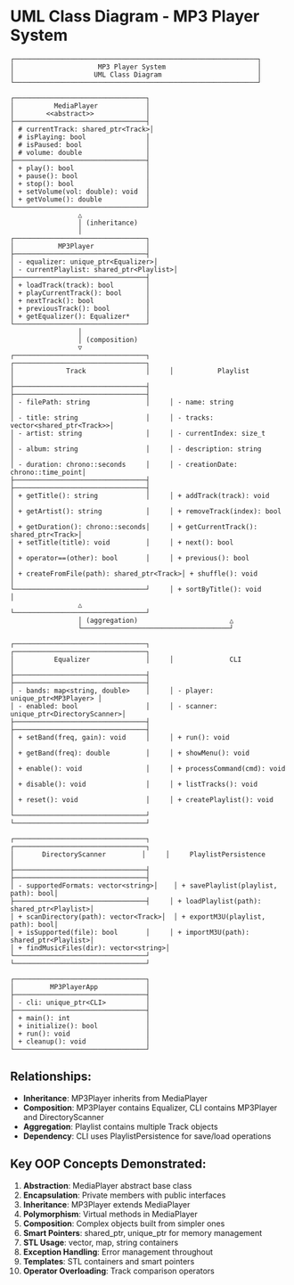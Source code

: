 # UML Class Diagram - MP3 Player System

```
┌─────────────────────────────────────────────────────────────┐
│                     MP3 Player System                       │
│                    UML Class Diagram                        │
└─────────────────────────────────────────────────────────────┘

┌─────────────────────────────────┐
│          MediaPlayer            │
│        <<abstract>>             │
├─────────────────────────────────┤
│ # currentTrack: shared_ptr<Track>│
│ # isPlaying: bool               │
│ # isPaused: bool                │
│ # volume: double                │
├─────────────────────────────────┤
│ + play(): bool                  │
│ + pause(): bool                 │
│ + stop(): bool                  │
│ + setVolume(vol: double): void  │
│ + getVolume(): double           │
└─────────────────────────────────┘
                 △
                 │ (inheritance)
                 │
┌─────────────────────────────────┐
│           MP3Player             │
├─────────────────────────────────┤
│ - equalizer: unique_ptr<Equalizer>│
│ - currentPlaylist: shared_ptr<Playlist>│
├─────────────────────────────────┤
│ + loadTrack(track): bool        │
│ + playCurrentTrack(): bool      │
│ + nextTrack(): bool             │
│ + previousTrack(): bool         │
│ + getEqualizer(): Equalizer*    │
└─────────────────────────────────┘
                 │
                 │ (composition)
                 ▽
┌─────────────────────────────────┐     ┌─────────────────────────────────┐
│             Track               │     │           Playlist              │
├─────────────────────────────────┤     ├─────────────────────────────────┤
│ - filePath: string              │     │ - name: string                  │
│ - title: string                 │     │ - tracks: vector<shared_ptr<Track>>│
│ - artist: string                │     │ - currentIndex: size_t          │
│ - album: string                 │     │ - description: string           │
│ - duration: chrono::seconds     │     │ - creationDate: chrono::time_point│
├─────────────────────────────────┤     ├─────────────────────────────────┤
│ + getTitle(): string            │     │ + addTrack(track): void         │
│ + getArtist(): string           │     │ + removeTrack(index): bool      │
│ + getDuration(): chrono::seconds│     │ + getCurrentTrack(): shared_ptr<Track>│
│ + setTitle(title): void         │     │ + next(): bool                  │
│ + operator==(other): bool       │     │ + previous(): bool              │
│ + createFromFile(path): shared_ptr<Track>│ + shuffle(): void           │
└─────────────────────────────────┘     │ + sortByTitle(): void           │
                 △                      └─────────────────────────────────┘
                 │ (aggregation)                       △
                 └─────────────────────────────────────┘

┌─────────────────────────────────┐     ┌─────────────────────────────────┐
│          Equalizer              │     │              CLI                │
├─────────────────────────────────┤     ├─────────────────────────────────┤
│ - bands: map<string, double>    │     │ - player: unique_ptr<MP3Player> │
│ - enabled: bool                 │     │ - scanner: unique_ptr<DirectoryScanner>│
├─────────────────────────────────┤     ├─────────────────────────────────┤
│ + setBand(freq, gain): void     │     │ + run(): void                   │
│ + getBand(freq): double         │     │ + showMenu(): void              │
│ + enable(): void                │     │ + processCommand(cmd): void     │
│ + disable(): void               │     │ + listTracks(): void            │
│ + reset(): void                 │     │ + createPlaylist(): void        │
└─────────────────────────────────┘     └─────────────────────────────────┘

┌─────────────────────────────────┐     ┌─────────────────────────────────┐
│       DirectoryScanner         │     │     PlaylistPersistence         │
├─────────────────────────────────┤     ├─────────────────────────────────┤
│ - supportedFormats: vector<string>│    │ + savePlaylist(playlist, path): bool│
├─────────────────────────────────┤     │ + loadPlaylist(path): shared_ptr<Playlist>│
│ + scanDirectory(path): vector<Track>│  │ + exportM3U(playlist, path): bool│
│ + isSupported(file): bool       │     │ + importM3U(path): shared_ptr<Playlist>│
│ + findMusicFiles(dir): vector<string>│ └─────────────────────────────────┘
└─────────────────────────────────┘

┌─────────────────────────────────┐
│         MP3PlayerApp            │
├─────────────────────────────────┤
│ - cli: unique_ptr<CLI>          │
├─────────────────────────────────┤
│ + main(): int                   │
│ + initialize(): bool            │
│ + run(): void                   │
│ + cleanup(): void               │
└─────────────────────────────────┘
```

## Relationships:
- **Inheritance**: MP3Player inherits from MediaPlayer
- **Composition**: MP3Player contains Equalizer, CLI contains MP3Player and DirectoryScanner
- **Aggregation**: Playlist contains multiple Track objects
- **Dependency**: CLI uses PlaylistPersistence for save/load operations

## Key OOP Concepts Demonstrated:
1. **Abstraction**: MediaPlayer abstract base class
2. **Encapsulation**: Private members with public interfaces
3. **Inheritance**: MP3Player extends MediaPlayer
4. **Polymorphism**: Virtual methods in MediaPlayer
5. **Composition**: Complex objects built from simpler ones
6. **Smart Pointers**: shared_ptr, unique_ptr for memory management
7. **STL Usage**: vector, map, string containers
8. **Exception Handling**: Error management throughout
9. **Templates**: STL containers and smart pointers
10. **Operator Overloading**: Track comparison operators